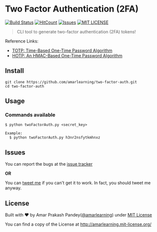# Two Factor Authentication (2FA)

[![Build Status](https://travis-ci.com/amarlearning/two-factor-auth.svg?token=FhxpAG7TK2kc9cTmNv5p&branch=master)](https://travis-ci.com/amarlearning/two-factor-auth)
[![HitCount](http://hits.dwyl.io/amarlearning/two-factor-auth.svg)](http://hits.dwyl.io/amarlearning/two-factor-auth)
[![Issues](https://camo.githubusercontent.com/926d8ca67df15de5bd1abac234c0603d94f66c00/68747470733a2f2f696d672e736869656c64732e696f2f62616467652f636f6e747269627574696f6e732d77656c636f6d652d627269676874677265656e2e7376673f7374796c653d666c6174)](https://github.com/amarlearning/two-factor-auth/issues)
[![MIT LICENSE](https://img.shields.io/pypi/l/pyzipcode-cli.svg)](http://amarlearning.mit-license.org/)

> CLI tool to generate two-factor authentication (2FA) tokens!

Reference Links:
- [TOTP: Time-Based One-Time Password Algorithm](https://tools.ietf.org/pdf/rfc6238.pdf)
- [HOTP: An HMAC-Based One-Time Password Algorithm](https://tools.ietf.org/pdf/rfc4226.pdf)


## Install
```
git clone https://github.com/amarlearning/two-factor-auth.git
cd two-factor-auth
```
## Usage

### Commands available
```
$ python twoFactorAuth.py <secret_key>

Example:
  $ python twoFactorAuth.py h3nr2nsfytkmhnxz

```

## Issues

You can report the bugs at the [issue tracker](https://github.com/amarlearning/two-factor-auth/issues)

**OR**

You can [tweet me](https://twitter.com/iamarpandey) if you can't get it to work. In fact, you should tweet me anyway.


## License

Built with ♥ by Amar Prakash Pandey([@amarlearning](http://github.com/amarlearning)) under [MIT License](http://amarlearning.mit-license.org/) 

You can find a copy of the License at http://amarlearning.mit-license.org/

